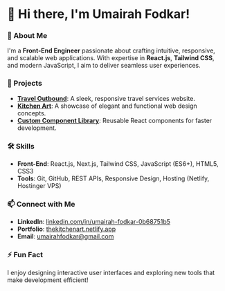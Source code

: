 # 👋 Hi there, I'm Umairah Fodkar!

### 🚀 About Me
I'm a **Front-End Engineer** passionate about crafting intuitive, responsive, and scalable web applications. With expertise in **React.js**, **Tailwind CSS**, and modern JavaScript, I aim to deliver seamless user experiences.

### 🌟 Projects
- **[Travel Outbound](https://traveloutbound.netlify.app/)**: A sleek, responsive travel services website.
- **[Kitchen Art](https://thekitchenart.netlify.app/)**: A showcase of elegant and functional web design concepts.
- **[Custom Component Library](https://github.com/umairahfodkar/component-library)**: Reusable React components for faster development.

### 🛠️ Skills
- **Front-End**: React.js, Next.js, Tailwind CSS, JavaScript (ES6+), HTML5, CSS3
- **Tools**: Git, GitHub, REST APIs, Responsive Design, Hosting (Netlify, Hostinger VPS)

### 📫 Connect with Me
- **LinkedIn**: [linkedin.com/in/umairah-fodkar-0b68751b5](https://www.linkedin.com/in/umairah-fodkar-0b68751b5/)
- **Portfolio**: [thekitchenart.netlify.app](https://thekitchenart.netlify.app/)
- **Email**: [umairahfodkar@gmail.com](mailto:umairahfodkar@gmail.com)

### ⚡ Fun Fact
I enjoy designing interactive user interfaces and exploring new tools that make development efficient!
